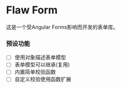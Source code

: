 # Flaw Form

这是一个受Angular Forms影响而开发的表单库。

### 预设功能

- [ ] 使用对象描述表单模型 
- [ ] 表单模型可以继承(复用)  
- [ ] 内置简单校验函数  
- [ ] 自定义校验使用函数扩展
